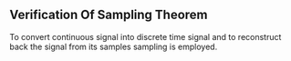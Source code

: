 ## Verification Of Sampling Theorem ##

To convert continuous signal into discrete time signal and to reconstruct back the signal from its samples sampling is employed.
